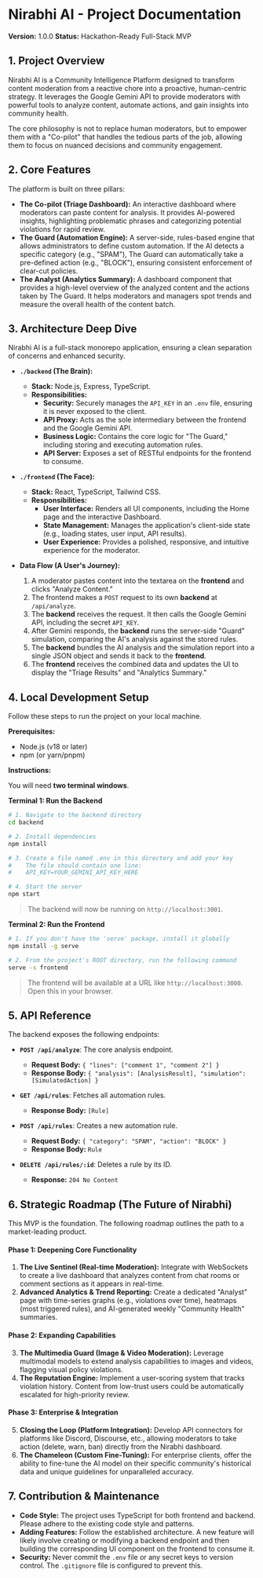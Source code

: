 # Nirabhi AI - Project Documentation

**Version:** 1.0.0
**Status:** Hackathon-Ready Full-Stack MVP

## 1. Project Overview

Nirabhi AI is a Community Intelligence Platform designed to transform content moderation from a reactive chore into a proactive, human-centric strategy. It leverages the Google Gemini API to provide moderators with powerful tools to analyze content, automate actions, and gain insights into community health.

The core philosophy is not to replace human moderators, but to empower them with a "Co-pilot" that handles the tedious parts of the job, allowing them to focus on nuanced decisions and community engagement.

## 2. Core Features

The platform is built on three pillars:

*   **The Co-pilot (Triage Dashboard):** An interactive dashboard where moderators can paste content for analysis. It provides AI-powered insights, highlighting problematic phrases and categorizing potential violations for rapid review.
*   **The Guard (Automation Engine):** A server-side, rules-based engine that allows administrators to define custom automation. If the AI detects a specific category (e.g., "SPAM"), The Guard can automatically take a pre-defined action (e.g., "BLOCK"), ensuring consistent enforcement of clear-cut policies.
*   **The Analyst (Analytics Summary):** A dashboard component that provides a high-level overview of the analyzed content and the actions taken by The Guard. It helps moderators and managers spot trends and measure the overall health of the content batch.

## 3. Architecture Deep Dive

Nirabhi AI is a full-stack monorepo application, ensuring a clean separation of concerns and enhanced security.

*   **`./backend` (The Brain):**
    *   **Stack:** Node.js, Express, TypeScript.
    *   **Responsibilities:**
        *   **Security:** Securely manages the `API_KEY` in an `.env` file, ensuring it is never exposed to the client.
        *   **API Proxy:** Acts as the sole intermediary between the frontend and the Google Gemini API.
        *   **Business Logic:** Contains the core logic for "The Guard," including storing and executing automation rules.
        *   **API Server:** Exposes a set of RESTful endpoints for the frontend to consume.

*   **`./frontend` (The Face):**
    *   **Stack:** React, TypeScript, Tailwind CSS.
    *   **Responsibilities:**
        *   **User Interface:** Renders all UI components, including the Home page and the interactive Dashboard.
        *   **State Management:** Manages the application's client-side state (e.g., loading states, user input, API results).
        *   **User Experience:** Provides a polished, responsive, and intuitive experience for the moderator.

*   **Data Flow (A User's Journey):**
    1.  A moderator pastes content into the textarea on the **frontend** and clicks "Analyze Content."
    2.  The frontend makes a `POST` request to its own **backend** at `/api/analyze`.
    3.  The **backend** receives the request. It then calls the Google Gemini API, including the secret `API_KEY`.
    4.  After Gemini responds, the **backend** runs the server-side "Guard" simulation, comparing the AI's analysis against the stored rules.
    5.  The **backend** bundles the AI analysis and the simulation report into a single JSON object and sends it back to the **frontend**.
    6.  The **frontend** receives the combined data and updates the UI to display the "Triage Results" and "Analytics Summary."

## 4. Local Development Setup

Follow these steps to run the project on your local machine.

**Prerequisites:**
*   Node.js (v18 or later)
*   npm (or yarn/pnpm)

**Instructions:**

You will need **two terminal windows**.

**Terminal 1: Run the Backend**
```bash
# 1. Navigate to the backend directory
cd backend

# 2. Install dependencies
npm install

# 3. Create a file named .env in this directory and add your key
#    The file should contain one line:
#    API_KEY=YOUR_GEMINI_API_KEY_HERE

# 4. Start the server
npm start
```
> The backend will now be running on `http://localhost:3001`.

**Terminal 2: Run the Frontend**
```bash
# 1. If you don't have the 'serve' package, install it globally
npm install -g serve

# 2. From the project's ROOT directory, run the following command
serve -s frontend
```
> The frontend will be available at a URL like `http://localhost:3000`. Open this in your browser.

## 5. API Reference

The backend exposes the following endpoints:

*   **`POST /api/analyze`**: The core analysis endpoint.
    *   **Request Body:** `{ "lines": ["comment 1", "comment 2"] }`
    *   **Response Body:** `{ "analysis": [AnalysisResult], "simulation": [SimulatedAction] }`

*   **`GET /api/rules`**: Fetches all automation rules.
    *   **Response Body:** `[Rule]`

*   **`POST /api/rules`**: Creates a new automation rule.
    *   **Request Body:** `{ "category": "SPAM", "action": "BLOCK" }`
    *   **Response Body:** `Rule`

*   **`DELETE /api/rules/:id`**: Deletes a rule by its ID.
    *   **Response:** `204 No Content`

## 6. Strategic Roadmap (The Future of Nirabhi)

This MVP is the foundation. The following roadmap outlines the path to a market-leading product.

#### Phase 1: Deepening Core Functionality
1.  **The Live Sentinel (Real-time Moderation):** Integrate with WebSockets to create a live dashboard that analyzes content from chat rooms or comment sections as it appears in real-time.
2.  **Advanced Analytics & Trend Reporting:** Create a dedicated "Analyst" page with time-series graphs (e.g., violations over time), heatmaps (most triggered rules), and AI-generated weekly "Community Health" summaries.

#### Phase 2: Expanding Capabilities
3.  **The Multimedia Guard (Image & Video Moderation):** Leverage multimodal models to extend analysis capabilities to images and videos, flagging visual policy violations.
4.  **The Reputation Engine:** Implement a user-scoring system that tracks violation history. Content from low-trust users could be automatically escalated for high-priority review.

#### Phase 3: Enterprise & Integration
5.  **Closing the Loop (Platform Integration):** Develop API connectors for platforms like Discord, Discourse, etc., allowing moderators to take action (delete, warn, ban) directly from the Nirabhi dashboard.
6.  **The Chameleon (Custom Fine-Tuning):** For enterprise clients, offer the ability to fine-tune the AI model on their specific community's historical data and unique guidelines for unparalleled accuracy.

## 7. Contribution & Maintenance

*   **Code Style:** The project uses TypeScript for both frontend and backend. Please adhere to the existing code style and patterns.
*   **Adding Features:** Follow the established architecture. A new feature will likely involve creating or modifying a backend endpoint and then building the corresponding UI component on the frontend to consume it.
*   **Security:** Never commit the `.env` file or any secret keys to version control. The `.gitignore` file is configured to prevent this.
